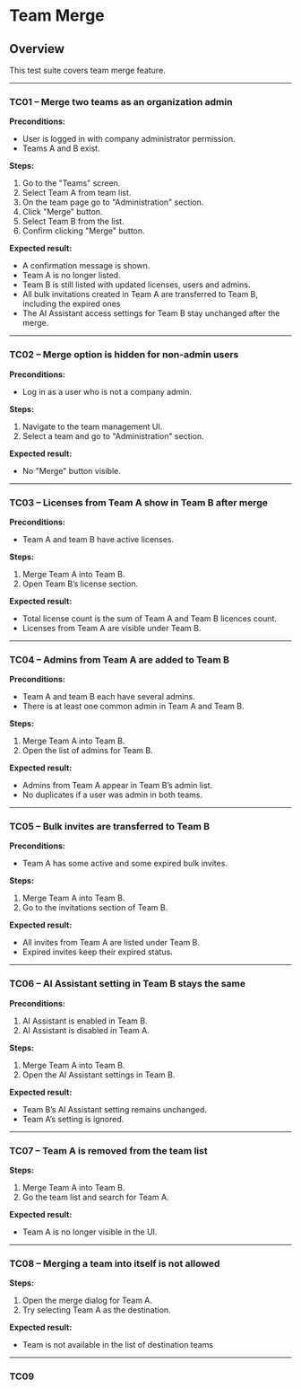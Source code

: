 # Team Merge

## Overview
This test suite covers team merge feature.

---

### TC01 – Merge two teams as an organization admin
**Preconditions:**
- User is logged in with company administrator permission.
- Teams A and B exist.

**Steps:**
1. Go to the "Teams" screen.
2. Select Team A from team list.
3. On the team page go to "Administration" section.
4. Click "Merge" button.
5. Select Team B from the list.
6. Confirm clicking "Merge" button.

**Expected result:**
- A confirmation message is shown.
- Team A is no longer listed.
- Team B is still listed with updated licenses, users and admins.
- All bulk invitations created in Team A are transferred to Team B, including the expired ones
- The AI Assistant access settings for Team B stay unchanged after the merge.
---

### TC02 – Merge option is hidden for non-admin users
**Preconditions:**
- Log in as a user who is not a company admin.

**Steps:**
1. Navigate to the team management UI.
2. Select a team and go to "Administration" section.

**Expected result:**
- No "Merge" button visible.

---

### TC03 – Licenses from Team A show in Team B after merge
**Preconditions:**
- Team A and team B have active licenses.

**Steps:**
1. Merge Team A into Team B.
2. Open Team B’s license section.

**Expected result:**
- Total license count is the sum of Team A and Team B licences count.
- Licenses from Team A are visible under Team B.

---

### TC04 – Admins from Team A are added to Team B
**Preconditions:**
- Team A and team B each have several admins.
- There is at least one common admin in Team A and Team B.

**Steps:**
1. Merge Team A into Team B.
2. Open the list of admins for Team B.

**Expected result:**
- Admins from Team A appear in Team B’s admin list.
- No duplicates if a user was admin in both teams.

---

### TC05 – Bulk invites are transferred to Team B
**Preconditions:**
- Team A has some active and some expired bulk invites.

**Steps:**
1. Merge Team A into Team B.
2. Go to the invitations section of Team B.

**Expected result:**
- All invites from Team A are listed under Team B.
- Expired invites keep their expired status.

---

### TC06 – AI Assistant setting in Team B stays the same
**Preconditions:**
1. AI Assistant is enabled in Team B.
2. AI Assistant is disabled in Team A.

**Steps:**
1. Merge Team A into Team B.
2. Open the AI Assistant settings in Team B.

**Expected result:**
- Team B’s AI Assistant setting remains unchanged.
- Team A’s setting is ignored.

---

### TC07 – Team A is removed from the team list
**Steps:**
1. Merge Team A into Team B.
2. Go the team list and search for Team A.

**Expected result:**
- Team A is no longer visible in the UI.

---

### TC08 – Merging a team into itself is not allowed
**Steps:**
1. Open the merge dialog for Team A.
2. Try selecting Team A as the destination.

**Expected result:**
- Team is not available in the list of destination teams

---

### TC09 
